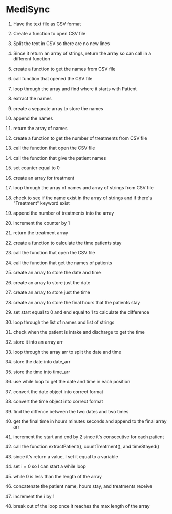 # MediSync

1. Have the text file as CSV format
2. Create a function to open CSV file
3. Split the text in CSV so there are no new lines
4. Since it return an array of strings, return the array so can call in a different function

5. create a function to get the names from CSV file
6. call function that opened the CSV file
7. loop through the array and find where it starts with Patient
8. extract the names 
9. create a separate array to store the names
10. append the names 
11. return the array of names

12. create a function to get the number of treatments from CSV file
13. call the function that open the CSV file
14. call the function that give the patient names
15. set counter equal to 0
16. create an array for treatment
17. loop through the array of names and array of strings from CSV file
18. check to see if the name exist in the array of strings and if there's "Treatment" keyword exist 
19. append the number of treatments into the array
20. increment the counter by 1
21. return the treatment array 

22. create a function to calculate the time patients stay 
23. call the function that open the CSV file
24. call the function that get the names of patients
25. create an array to store the date and time 
26. create an array to store just the date
27. create an array to store just the time
28. create an array to store the final hours that the patients stay

29. set start equal to 0 and end equal to 1 to calculate the difference
30. loop through the list of names and list of strings 
31. check when the patient is intake and discharge to get the time
32. store it into an array arr
33. loop through the array arr to split the date and time
34. store the date into date_arr
35. store the time into time_arr
36. use while loop to get the date and time in each position
37. convert the date object into correct format 
38. convert the time object into correct format
39. find the diffence between the two dates and two times
40. get the final time in hours minutes seconds and append to the final array arr
41. increment the start and end by 2 since it's consecutive for each patient 

42. call the function extractPatient(), countTreatment(), and timeStayed()
43. since it's return a value, I set it equal to a variable
44. set i = 0 so I can start a while loop
45. while 0 is less than the length of the array 
46. concatenate the patient name, hours stay, and treatments receive 
47. increment the i by 1
48. break out of the loop once it reaches the max length of the array
